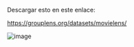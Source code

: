 Descargar esto en este enlace:

https://grouplens.org/datasets/movielens/

![image](https://github.com/joseMercad0/datoslab16/assets/102069698/66219bea-e733-4261-85a5-6ddf725d6dc6)
